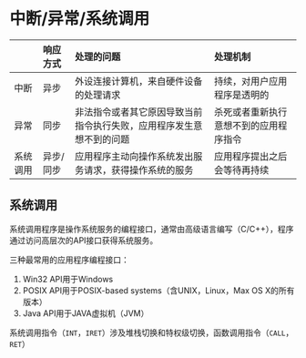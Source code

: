 # 中断/异常/系统调用

|  | 响应方式 | 处理的问题 | 处理机制 |
| :--- | :--- | :--- | :--- |
| 中断 | 异步 | 外设连接计算机，来自硬件设备的处理请求 | 持续，对用户应用程序是透明的 |
| 异常 | 同步 | 非法指令或者其它原因导致当前指令执行失败，应用程序发生意想不到的问题 | 杀死或者重新执行意想不到的应用程序指令 |
| 系统调用 | 异步/同步 | 应用程序主动向操作系统发出服务请求，获得操作系统的服务 | 应用程序提出之后会等待再持续 |

## 系统调用

系统调用程序是操作系统服务的编程接口，通常由高级语言编写（C/C++），程序通过访问高层次的API接口获得系统服务。

三种最常用的应用程序编程接口：

1. Win32 API用于Windows
2. POSIX API用于POSIX-based systems（含UNIX，Linux，Max OS X的所有版本）
3. Java API用于JAVA虚拟机（JVM）

系统调用指令（`INT`，`IRET`）涉及堆栈切换和特权级切换，函数调用指令（`CALL`，`RET`）

